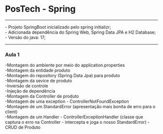 # PosTech - Spring 
<hr>
- Projeto SpringBoot inicializado pelo spring initializr;<br>
- Adicionada dependência do Spring Web, Spring Data JPA e H2 Database;<br>
- Versão do java: 17;
<hr>
<h3>Aula 1</h3>
-Montagem do ambiente por meio do application.properties<br>
-Montagem da entidade produto<br>
-Montagem do repository (Spring Data Jpa) para produto<br>
-Montagem da sevice de produto<br>
-Inversão de controle<br>
-Injeção de dependência<br>
-Montagem da Controller de produto<br>
-Montagem de uma exception - ControllerNotFoundException<br>
-Montagem de um StandardError (apresentação mais bonita de erro para o client)<br>
-Montagem de um Handler - ControllerExceptionHandler 
(classe que captura o erro na Controller - intercepta e joga o nosso StandardError)
-CRUD de Produto